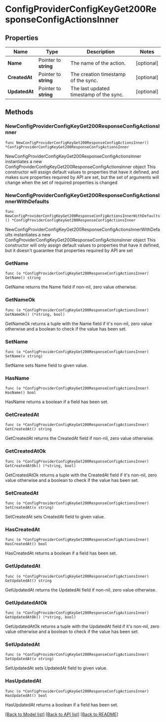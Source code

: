 # ConfigProviderConfigKeyGet200ResponseConfigActionsInner

## Properties

Name | Type | Description | Notes
------------ | ------------- | ------------- | -------------
**Name** | Pointer to **string** | The name of the action. | [optional] 
**CreatedAt** | Pointer to **string** | The creation timestamp of the sync. | [optional] 
**UpdatedAt** | Pointer to **string** | The last updated timestamp of the sync. | [optional] 

## Methods

### NewConfigProviderConfigKeyGet200ResponseConfigActionsInner

`func NewConfigProviderConfigKeyGet200ResponseConfigActionsInner() *ConfigProviderConfigKeyGet200ResponseConfigActionsInner`

NewConfigProviderConfigKeyGet200ResponseConfigActionsInner instantiates a new ConfigProviderConfigKeyGet200ResponseConfigActionsInner object
This constructor will assign default values to properties that have it defined,
and makes sure properties required by API are set, but the set of arguments
will change when the set of required properties is changed

### NewConfigProviderConfigKeyGet200ResponseConfigActionsInnerWithDefaults

`func NewConfigProviderConfigKeyGet200ResponseConfigActionsInnerWithDefaults() *ConfigProviderConfigKeyGet200ResponseConfigActionsInner`

NewConfigProviderConfigKeyGet200ResponseConfigActionsInnerWithDefaults instantiates a new ConfigProviderConfigKeyGet200ResponseConfigActionsInner object
This constructor will only assign default values to properties that have it defined,
but it doesn't guarantee that properties required by API are set

### GetName

`func (o *ConfigProviderConfigKeyGet200ResponseConfigActionsInner) GetName() string`

GetName returns the Name field if non-nil, zero value otherwise.

### GetNameOk

`func (o *ConfigProviderConfigKeyGet200ResponseConfigActionsInner) GetNameOk() (*string, bool)`

GetNameOk returns a tuple with the Name field if it's non-nil, zero value otherwise
and a boolean to check if the value has been set.

### SetName

`func (o *ConfigProviderConfigKeyGet200ResponseConfigActionsInner) SetName(v string)`

SetName sets Name field to given value.

### HasName

`func (o *ConfigProviderConfigKeyGet200ResponseConfigActionsInner) HasName() bool`

HasName returns a boolean if a field has been set.

### GetCreatedAt

`func (o *ConfigProviderConfigKeyGet200ResponseConfigActionsInner) GetCreatedAt() string`

GetCreatedAt returns the CreatedAt field if non-nil, zero value otherwise.

### GetCreatedAtOk

`func (o *ConfigProviderConfigKeyGet200ResponseConfigActionsInner) GetCreatedAtOk() (*string, bool)`

GetCreatedAtOk returns a tuple with the CreatedAt field if it's non-nil, zero value otherwise
and a boolean to check if the value has been set.

### SetCreatedAt

`func (o *ConfigProviderConfigKeyGet200ResponseConfigActionsInner) SetCreatedAt(v string)`

SetCreatedAt sets CreatedAt field to given value.

### HasCreatedAt

`func (o *ConfigProviderConfigKeyGet200ResponseConfigActionsInner) HasCreatedAt() bool`

HasCreatedAt returns a boolean if a field has been set.

### GetUpdatedAt

`func (o *ConfigProviderConfigKeyGet200ResponseConfigActionsInner) GetUpdatedAt() string`

GetUpdatedAt returns the UpdatedAt field if non-nil, zero value otherwise.

### GetUpdatedAtOk

`func (o *ConfigProviderConfigKeyGet200ResponseConfigActionsInner) GetUpdatedAtOk() (*string, bool)`

GetUpdatedAtOk returns a tuple with the UpdatedAt field if it's non-nil, zero value otherwise
and a boolean to check if the value has been set.

### SetUpdatedAt

`func (o *ConfigProviderConfigKeyGet200ResponseConfigActionsInner) SetUpdatedAt(v string)`

SetUpdatedAt sets UpdatedAt field to given value.

### HasUpdatedAt

`func (o *ConfigProviderConfigKeyGet200ResponseConfigActionsInner) HasUpdatedAt() bool`

HasUpdatedAt returns a boolean if a field has been set.


[[Back to Model list]](../README.md#documentation-for-models) [[Back to API list]](../README.md#documentation-for-api-endpoints) [[Back to README]](../README.md)


